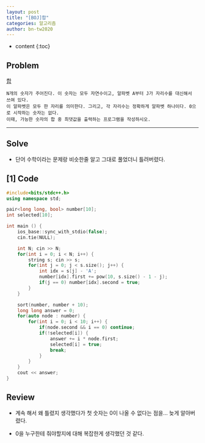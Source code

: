 ```yaml
---
layout: post
title: "[BOJ]합"
categories: 알고리즘
author: bn-tw2020
---
```

* content
{:toc}

## Problem

[합](https://www.acmicpc.net/problem/1132)

```
N개의 숫자가 주어진다. 이 숫자는 모두 자연수이고, 알파벳 A부터 J가 자리수를 대신해서 쓰여 있다.
이 알파벳은 모두 한 자리를 의미한다. 그리고, 각 자리수는 정확하게 알파벳 하나이다. 0으로 시작하는 숫자는 없다.
이때, 가능한 숫자의 합 중 최댓값을 출력하는 프로그램을 작성하시오.
```




---

## Solve

* 단어 수학이라는 문제랑 비슷한줄 알고 그대로 풀었더니 틀려버렸다.

## [1] Code

```c++
#include<bits/stdc++.h>
using namespace std;

pair<long long, bool> number[10];
int selected[10];

int main () {
    ios_base::sync_with_stdio(false);
    cin.tie(NULL);

    int N; cin >> N;
    for(int i = 0; i < N; i++) {
        string s; cin >> s;
        for(int j = 0; j < s.size(); j++) {
            int idx = s[j] - 'A';
            number[idx].first += pow(10, s.size() - 1 - j);
            if(j == 0) number[idx].second = true;
        }
    }

    sort(number, number + 10);
    long long answer = 0;
    for(auto node : number) {
        for(int i = 0; i < 10; i++) {
            if(node.second && i == 0) continue;
            if(!selected[i]) {
                answer += i * node.first;
                selected[i] = true;
                break;  
            }
        }
    }
    cout << answer;
}
```

## Review

* 계속 해서 왜 틀렸지 생각했다가 첫 숫자는 0이 나올 수 없다는 점을... 늦게 알아버렸다.

* 0을 누구한테 줘야할지에 대해 복잡한게 생각했던 것 같다.

